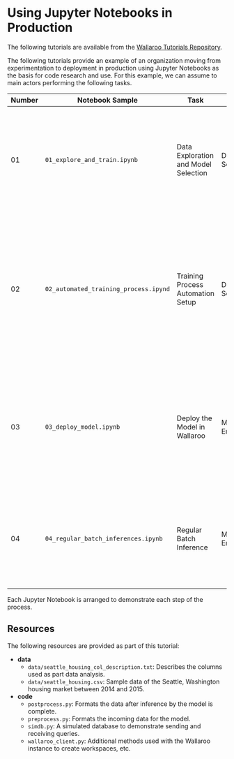 # Using Jupyter Notebooks in Production

The following tutorials are available from the [Wallaroo Tutorials Repository](https://github.com/WallarooLabs/Wallaroo_Tutorials/tree/main/notebooks_in_prod).

The following tutorials provide an example of an organization moving from experimentation to deployment in production using Jupyter Notebooks as the basis for code research and use.  For this example, we can assume to main actors performing the following tasks.

| Number | Notebook Sample | Task | Actor | Description |
|---|---|---|---|---|
|01| `01_explore_and_train.ipynb` | Data Exploration and Model Selection | Data Scientist | The data scientist evaluates the data and determines the best model to use to solve the proposed problems. |
|02| `02_automated_training_process.ipynd` | Training Process Automation Setup | Data Scientist | The data scientist has selected the model and tested how to train it.  In this phase, the data scientist tests automating the training process based on a data store. |
|03| `03_deploy_model.ipynb` | Deploy the Model in Wallaroo | MLOps Engineer | The MLOps takes the trained model and deploys a Wallaroo pipeline with it to perform inferences on by feeding it data from a data store. |
|04| `04_regular_batch_inferences.ipynb` | Regular Batch Inference | MLOps Engineer | With the pipeline deployed, regular inferences can be made and the results reported to a data store. |

Each Jupyter Notebook is arranged to demonstrate each step of the process.

## Resources

The following resources are provided as part of this tutorial:

* **data**
  * `data/seattle_housing_col_description.txt`: Describes the columns used as part data analysis.
  * `data/seattle_housing.csv`: Sample data of the Seattle, Washington housing market between 2014 and 2015.
* **code**
  * `postprocess.py`: Formats the data after inference by the model is complete.
  * `preprocess.py`: Formats the incoming data for the model.
  * `simdb.py`: A simulated database to demonstrate sending and receiving queries.
  * `wallaroo_client.py`: Additional methods used with the Wallaroo instance to create workspaces, etc.
